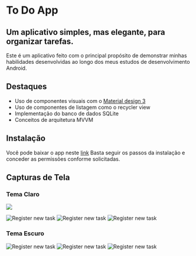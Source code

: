 # To Do App

## Um aplicativo simples, mas elegante, para organizar tarefas.


Este é um aplicativo feito com o principal propósito de demonstrar minhas habilidades desenvolvidas
ao longo dos meus estudos de desenvolvimento Android.

## Destaques

- Uso de componentes visuais com o [Material design 3](https://m3.material.io/)
- Uso de componentes de listagem como o  recycler view
- Implementação do banco de dados SQLite
- Conceitos de arquitetura MVVM

## Instalação
Você pode baixar o app neste [link](https://github.com/TMendes-lucca/Todoapp/releases/tag/1.0)
Basta seguir os passos da instalação e conceder as permissões conforme solicitadas.

## Capturas de Tela

### Tema Claro


<img src="\assets\taskapp1.jpg" style="height: 150px width:100px"/> 

![Register new task](./assets/taskapp1.jpg "Tela 1 de tarefas")
![Register new task](./assets/taskapp2.jpg "Tela 2 de tarefas")
![Register new task](./assets/taskapp3.jpg "Tela 3 de tarefas")


### Tema Escuro

![Register new task](./assets/taskapp4.jpg "Tela 4 de tarefas")
![Register new task](./assets/taskapp5.jpg "Tela 5 de tarefas")
![Register new task](./assets/taskapp6.jpg "Tela 6 de tarefas")